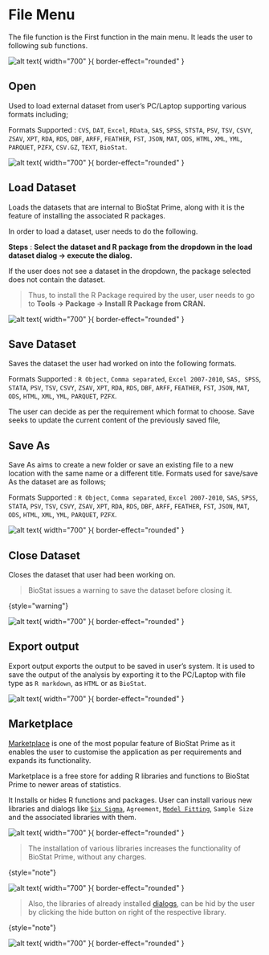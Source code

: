 # File Menu

The file function is the First function in the main menu. It leads the user to following sub functions.

![alt text](screenshots/image13.png){ width="700" }{ border-effect="rounded" }

## Open

Used to load external dataset from user’s PC/Laptop supporting various formats including;


Formats Supported
: `CVS`, `DAT`, `Excel`, `RData`, `SAS`, `SPSS`, `STSTA`, `PSV`, `TSV`, `CSVY`, `ZSAV`, `XPT`, `RDA`, `RDS`, `DBF`, `ARFF`, `FEATHER`, `FST`, `JSON`, `MAT`, `ODS`, `HTML`, `XML`, `YML`, `PARQUET`, `PZFX`, `CSV.GZ`, `TEXT`, `BioStat`.

![alt text](screenshots/image14.png){ width="700" }{ border-effect="rounded" }

## Load Dataset

Loads the datasets that are internal to BioStat Prime, along with it is the feature of installing the associated R packages. 

In order to load a dataset, user needs to do the following.

__Steps__
: __Select the dataset and R package from the dropdown in the load dataset dialog  ->  execute the dialog.__

If the user does not see a dataset in the dropdown, the package selected does not contain the dataset. 

>Thus, to install the R Package required by the user, user needs to go to __Tools -> Package -> Install R Package from CRAN.__

![alt text](screenshots/image15.png){ width="700" }{ border-effect="rounded" }

## Save Dataset

Saves the dataset the user had worked on into the following formats.

Formats Supported
: `R Object`, `Comma separated`, `Excel 2007-2010`, `SAS, SPSS`, `STATA`, `PSV`, `TSV`, `CSVY`, `ZSAV`, `XPT`, `RDA`, `RDS`, `DBF`, `ARFF`, `FEATHER`, `FST`, `JSON`, `MAT`, `ODS`, `HTML`, `XML`, `YML`, `PARQUET`, `PZFX`. 

The user can decide as per the requirement which format to choose. Save seeks to update the current content of the previously saved file,

## Save As

Save As aims to create a new folder or save an existing file to a new location with the same name or a different title. Formats used for save/save As the dataset are as follows;

Formats Supported
: `R Object`, `Comma separated`, `Excel 2007-2010`, `SAS`, `SPSS`, `STATA`, `PSV`, `TSV`, `CSVY`, `ZSAV`, `XPT`, `RDA`, `RDS`, `DBF`, `ARFF`, `FEATHER`, `FST`, `JSON`, `MAT`, `ODS`, `HTML`, `XML`, `YML`, `PARQUET`, `PZFX`.

![alt text](screenshots/image16.png){ width="700" }{ border-effect="rounded" }

## Close Dataset

Closes the dataset that user had been working on.
> BioStat issues a warning to save the dataset before closing it.
>
{style="warning"}

![alt text](screenshots/image17.png){ width="700" }{ border-effect="rounded" }

## Export output

Export output exports the output to be saved in user’s system. It is used to save the output of the analysis by exporting it to the PC/Laptop with file type as `R markdown`, as `HTML` or as `BioStat`.

![alt text](screenshots/image18.png){ width="700" }{ border-effect="rounded" }

## Marketplace

[Marketplace](Marketplace.md "The Marketplace is a free shop where R functions and libraries can be added to BioStat Prime to cover more recent statistical topics.") is one of the most popular feature of BioStat Prime as it enables the user to customise the application as per requirements and expands its functionality. 

Marketplace is a free store for adding R libraries and functions to  BioStat Prime to newer areas of statistics. 

It Installs or hides R functions and packages. User can install various new libraries and dialogs like [`Six Sigma`](Six-Sigma.md), `Agreement`, [`Model Fitting`](Model-Fitting.md), `Sample Size` and the associated libraries with them.

![alt text](screenshots/image19.png){ width="700" }{ border-effect="rounded" }

> The installation of various libraries increases the functionality of BioStat Prime, without any charges.
>
{style="note"}

![alt text](screenshots/image20.png){ width="700" }{ border-effect="rounded" }

> Also, the libraries of already installed [dialogs](How-to-use-BioStat-Prime.md#dialog "The Dialog is the window where different variables are selected to perform some tests or analysis."), can be hid by the user by clicking the hide button on right of the respective library.
>
{style="note"}

![alt text](screenshots/image21.png){ width="700" }{ border-effect="rounded" }